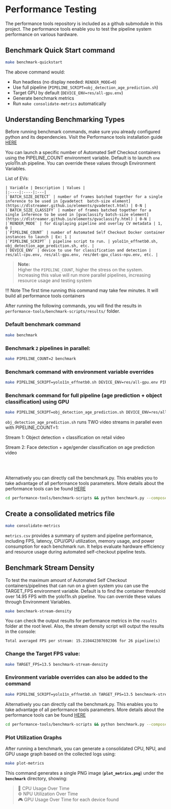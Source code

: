 # Performance Testing

The performance tools repository is included as a github submodule in this project. The performance tools enable you to test the pipeline system performance on various hardware. 

## Benchmark Quick Start command

```bash
make benchmark-quickstart
```
The above command would:
- Run headless (no display needed: `RENDER_MODE=0`)
- Use full pipeline (`PIPELINE_SCRIPT=obj_detection_age_prediction.sh`)
- Target GPU by default (`DEVICE_ENV=res/all-gpu.env`)
- Generate benchmark metrics
- Run `make consolidate-metrics` automatically

## Understanding Benchmarking Types

Before running benchmark commands, make sure you already configured python and its dependencies. Visit the Performance tools installation guide [HERE]((../../performance-tools/benchmark.md#benchmark-a-cv-pipeline))

You can launch a specific number of Automated Self Checkout containers using the PIPELINE_COUNT environment variable. Default is to launch `one` yolo11n.sh pipeline. You can override these values through Environment Variables.

List of EVs:

    | Variable | Description | Values |
    |:----|:----|:---|
    |`BATCH_SIZE_DETECT` | number of frames batched together for a single inference to be used in [gvadetect  batch-size element](https://dlstreamer.github.io/elements/gvadetect.html) | 0-N |
    |`BATCH_SIZE_CLASSIFY` | number of frames batched together for a single inference to be used in [gvaclassify batch-size element](https://dlstreamer.github.io/elements/gvaclassify.html) | 0-N |
    |`RENDER_MODE` | for displaying pipeline and overlay CV metadata | 1, 0 |
    |`PIPELINE_COUNT` | number of Automated Self Checkout Docker container instances to launch | Ex: 1 |
    |`PIPELINE_SCRIPT` | pipeline script to run. | yolo11n_effnetb0.sh, obj_detection_age_prediction.sh, etc. |
    |`DEVICE_ENV` | device to use for classification and detection | res/all-cpu.env, res/all-gpu.env, res/det-gpu_class-npu.env, etc. |    

> **Note:**  
> Higher the `PIPELINE_COUNT`, higher the stress on the system.  
> Increasing this value will run more parallel pipelines, increasing resource usage and testing system

!!! Note
    The first time running this command may take few minutes. It will build all performance tools containers

After running the following commands, you will find the results in `performance-tools/benchmark-scripts/results/` folder.

### Default benchmark command

```bash
make benchmark
```

### Benchmark `2` pipelines in parallel:

```bash
make PIPELINE_COUNT=2 benchmark 
```

### Benchmark command with environment variable overrides

```bash
make PIPELINE_SCRIPT=yolo11n_effnetb0.sh DEVICE_ENV=res/all-gpu.env PIPELINE_COUNT=1 benchmark
```

### Benchmark command for full pipeline (age prediction + object classification) using GPU

```bash
make PIPELINE_SCRIPT=obj_detection_age_prediction.sh DEVICE_ENV=res/all-gpu.env PIPELINE_COUNT=1 benchmark
```
`obj_detection_age_prediction.sh` runs TWO video streams in parallel even with PIPELINE_COUNT=1:

Stream 1: Object detection + classification on retail video

Stream 2: Face detection + age/gender classification on age prediction video

<br><br>

Alternatively you can directly call the benchmark.py. This enables you to take advantage of all performance tools parameters. More details about the performance tools can be found [HERE](../../performance-tools/benchmark.md#benchmark-a-cv-pipeline)

```bash
cd performance-tools/benchmark-scripts && python benchmark.py --compose_file ../../src/docker-compose.yml --pipeline 2
```

## Create a consolidated metrics file 

```bash
make consolidate-metrics
```

`metrics.csv` provides a summary of system and pipeline performance, including FPS, latency, CPU/GPU utilization, memory usage, and power consumption for each benchmark run.
It helps evaluate hardware efficiency and resource usage during automated self-checkout pipeline tests.

## Benchmark Stream Density

To test the maximum amount of Automated Self Checkout containers/pipelines that can run on a given system you can use the TARGET_FPS environment variable. Default is to find the container threshold over 14.95 FPS with the yolo11n.sh pipeline. You can override these values through Environment Variables.

```bash
make benchmark-stream-density
```

You can check the output results for performance metrics in the `results` folder at the root level. Also, the stream density script will output the results in the console:

```
Total averaged FPS per stream: 15.210442307692306 for 26 pipeline(s)
```

### Change the Target FPS value:

```bash
make TARGET_FPS=13.5 benchmark-stream-density
```

### Environment variable overrides can also be added to the command

```bash
make PIPELINE_SCRIPT=yolo11n_effnetb0.sh TARGET_FPS=13.5 benchmark-stream-density
```

Alternatively you can directly call the benchmark.py. This enables you to take advantage of all performance tools parameters. More details about the performance tools can be found [HERE](../../performance-tools/benchmark.md#benchmark-stream-density-for-cv-pipelines)

```bash
cd performance-tools/benchmark-scripts && python benchmark.py --compose_file ../../src/docker-compose.yml --target_fps 14
```

### Plot Utilization Graphs

After running a benchmark, you can generate a consolidated CPU, NPU, and GPU usage graph based on the collected logs using:
```bash
make plot-metrics
```
This command generates a single PNG image (**`plot_metrics.png`**) under the **`benchmark`** directory, showing:  
> 🧠 CPU Usage Over Time  
> ⚙️ NPU Utilization Over Time  
> 🎮 GPU Usage Over Time for each device found  
